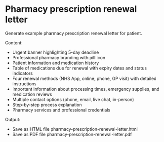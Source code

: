 # Pharmacy prescription renewal letter

Generate example pharmacy prescription renewal letter for patient.

Content:

- Urgent banner highlighting 5-day deadline
- Professional pharmacy branding with pill icon
- Patient information and medication history
- Table of medications due for renewal with expiry dates and status indicators
- Four renewal methods (NHS App, online, phone, GP visit) with detailed instructions
- Important information about processing times, emergency supplies, and medication reviews
- Multiple contact options (phone, email, live chat, in-person)
- Step-by-step process explanation
- Pharmacy services and professional credentials

Output:

- Save as HTML file pharmacy-prescription-renewal-letter.html
- Save as PDF file pharmacy-prescription-renewal-letter.pdf
